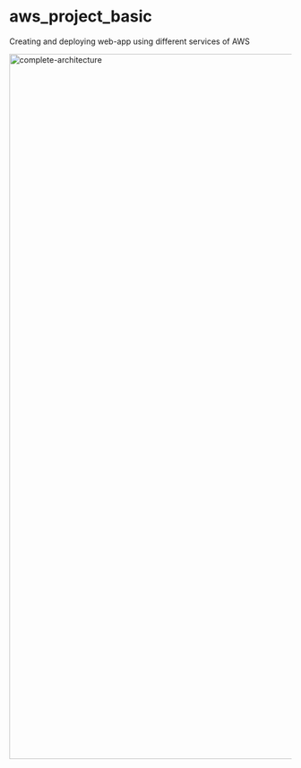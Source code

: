 # aws_project_basic
Creating and deploying web-app using different services of AWS


<img width="1259" alt="complete-architecture" src="https://github.com/user-attachments/assets/a10f6aa0-bd52-4bfd-8bfc-b7325b19bdfd">
